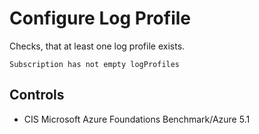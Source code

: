# Configure Log Profile

Checks, that at least one log profile exists.

```ccl
Subscription has not empty logProfiles
```

## Controls

* CIS Microsoft Azure Foundations Benchmark/Azure 5.1
